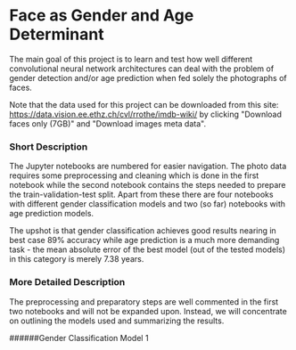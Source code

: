 # Face as Gender and Age Determinant  
The main goal of this project is to learn and test how well different convolutional neural network architectures can deal with the problem of gender detection and/or age prediction when fed solely the photographs of faces. 

Note that the data used for this project can be downloaded from this site: https://data.vision.ee.ethz.ch/cvl/rrothe/imdb-wiki/
by clicking "Download faces only (7GB)" and "Download images meta data".

### Short Description
The Jupyter notebooks are numbered for easier navigation. The photo data requires some preprocessing and cleaning which is done in the first notebook while the second notebook contains the steps needed to prepare the train-validation-test split. Apart from these there are four notebooks with different gender classification models and two (so far) notebooks with age prediction models.

The upshot is that gender classification achieves good results nearing in best case 89% accuracy while age prediction is a much more demanding task - the mean absolute error of the best model (out of the tested models) in this category is merely 7.38 years.

### More Detailed Description
The preprocessing and preparatory steps are well commented in the first two notebooks and will not be expanded upon. Instead, we will concentrate on outlining the models used and summarizing the results.

######Gender Classification
Model 1
